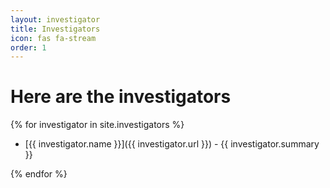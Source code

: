 ```yaml
---
layout: investigator
title: Investigators
icon: fas fa-stream
order: 1
---
```


# Here are the investigators

{% for investigator in site.investigators %}
* [{{ investigator.name }}]({{ investigator.url }}) - {{ investigator.summary }}

{% endfor %}
